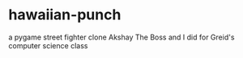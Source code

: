 # hawaiian-punch
a pygame street fighter clone Akshay The Boss and I did for Greid's computer science class

